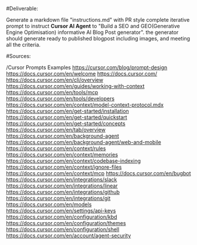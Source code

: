 #Deliverable:

Generate a markdown file "instructions.md" with PR style complete iterative prompt to instruct **Cursor AI Agent** to "Build a SEO and GEO(Generative Engine Optimisation) informative AI Blog Post generator". the generator should generate ready to published blogpost including images, and meeting all the criteria.

#Sources:

/Cursor Prompts Examples
https://cursor.com/blog/prompt-design
https://docs.cursor.com/en/welcome
https://docs.cursor.com/
https://docs.cursor.com/en/cli/overview
https://docs.cursor.com/en/guides/working-with-context
https://docs.cursor.com/en/tools/mcp
https://docs.cursor.com/en/tools/developers
https://docs.cursor.com/en/context/model-context-protocol.mdx
https://docs.cursor.com/en/get-started/installation
https://docs.cursor.com/en/get-started/quickstart
https://docs.cursor.com/en/get-started/concepts
https://docs.cursor.com/en/tab/overview
https://docs.cursor.com/en/background-agent
https://docs.cursor.com/en/background-agent/web-and-mobile
https://docs.cursor.com/en/context/rules
https://docs.cursor.com/en/context/memories
https://docs.cursor.com/en/context/codebase-indexing
https://docs.cursor.com/en/context/ignore-files
https://docs.cursor.com/en/context/mcp
https://docs.cursor.com/en/bugbot
https://docs.cursor.com/en/integrations/slack
https://docs.cursor.com/en/integrations/linear
https://docs.cursor.com/en/integrations/github
https://docs.cursor.com/en/integrations/git
https://docs.cursor.com/en/models
https://docs.cursor.com/en/settings/api-keys
https://docs.cursor.com/en/configuration/kbd
https://docs.cursor.com/en/configuration/themes
https://docs.cursor.com/en/configuration/shell
https://docs.cursor.com/en/account/agent-security
